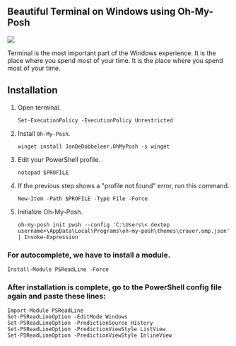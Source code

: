<h2>Beautiful Terminal on Windows using Oh-My-Posh</h2>

<img src="https://i.ibb.co/7t76qDP/New-Project.png" />

<p>Terminal is the most important part of the Windows experience. It is the place where you spend most of your time. It is the place where you spend most of your time.</p>

<h2> Installation </h2>

<ol>
  <li>
    <p>Open terminal.</p>
    <pre><code>Set-ExecutionPolicy -ExecutionPolicy Unrestricted</code></pre>
  </li>
  <li>
    <p>Install <code>Oh-My-Posh</code>.</p>
    <pre><code>winget install JanDeDobbeleer.OhMyPosh -s winget</code></pre>
  </li>
  <li>
    <p>Edit your PowerShell profile.</p>
    <pre><code>notepad $PROFILE</code></pre>
  </li>
  <li>
    <p>If the previous step shows a "profile not found" error, run this command.</p>
    <pre><code>New-Item -Path $PROFILE -Type File -Force</code></pre>
  </li>
  <li>
    <p>Initialize Oh-My-Posh.</p>
    <pre><code>oh-my-posh init pwsh --config 'C:\Users\< dextop username>\AppData\Local\Programs\oh-my-posh\themes\craver.omp.json' | Invoke-Expression</code></pre>
  </li>
</ol>

<h3> For autocomplete, we have to install a module.</h3>

<pre><code>Install-Module PSReadLine -Force</code></pre>

<h3>After installation is complete, go to the PowerShell config file again and paste these lines:</h3>

<pre><code>Import-Module PSReadLine
Set-PSReadLineOption -EditMode Windows
Set-PSReadLineOption -PredictionSource History
Set-PSReadLineOption -PredictionViewStyle ListView
Set-PSReadLineOption -PredictionViewStyle InlineView</code></pre>
